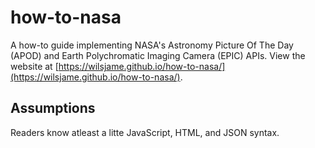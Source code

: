 # how-to-nasa

A how-to guide implementing NASA's Astronomy Picture Of The Day (APOD) and Earth Polychromatic Imaging Camera (EPIC) APIs. View the website at [https://wilsjame.github.io/how-to-nasa/](https://wilsjame.github.io/how-to-nasa/).

## Assumptions
Readers know atleast a litte JavaScript, HTML, and JSON syntax.
